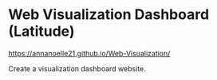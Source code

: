 # Web Visualization Dashboard (Latitude)

https://annanoelle21.github.io/Web-Visualization/

Create a visualization dashboard website.
